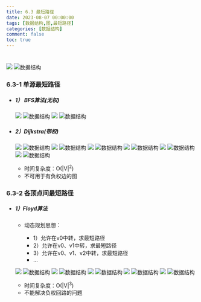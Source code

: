 ```yaml
---
title: 6.3 最短路径
date: 2023-08-07 00:00:00
tags: [数据结构,图,最短路径]
categories: [数据结构]
comment: false
toc: true
---
```

#
<!--more-->

### 

![](../../../../themes/yilia/source/img/datastruct/6_graph/shortestpath/1.png)
![数据结构](/img/datastruct/6_graph/shortestpath/1.png)
<!--more-->
### 6.3-1 单源最短路径
- ##### 1） BFS算法(无权)
    ![](../../../../themes/yilia/source/img/datastruct/6_graph/shortestpath/2.png)
    ![数据结构](/img/datastruct/6_graph/shortestpath/2.png)
    ![](../../../../themes/yilia/source/img/datastruct/6_graph/shortestpath/3.png)
    ![数据结构](/img/datastruct/6_graph/shortestpath/3.png)

- ##### 2）Dijkstra(带权)
    ![](../../../../themes/yilia/source/img/datastruct/6_graph/shortestpath/4.png)
    ![数据结构](/img/datastruct/6_graph/shortestpath/4.png)
    ![](../../../../themes/yilia/source/img/datastruct/6_graph/shortestpath/5.png)
    ![数据结构](/img/datastruct/6_graph/shortestpath/5.png)
    ![](../../../../themes/yilia/source/img/datastruct/6_graph/shortestpath/6.png)
    ![数据结构](/img/datastruct/6_graph/shortestpath/6.png)
    ![](../../../../themes/yilia/source/img/datastruct/6_graph/shortestpath/7.png)
    ![数据结构](/img/datastruct/6_graph/shortestpath/7.png)
    ![](../../../../themes/yilia/source/img/datastruct/6_graph/shortestpath/8.png)
    ![数据结构](/img/datastruct/6_graph/shortestpath/8.png)
    ![](../../../../themes/yilia/source/img/datastruct/6_graph/shortestpath/9.png)
    ![数据结构](/img/datastruct/6_graph/shortestpath/9.png)
    - 时间复杂度：O(|V|<sup>2</sup>)
    - 不可用于有负权边的图

### 6.3-2 各顶点间最短路径
- ##### 1）Floyd算法
    - 动态规划思想：

        - 1）允许在v0中转，求最短路径
        - 2）允许在v0、v1中转，求最短路径
        - 3）允许在v0、v1、v2中转，求最短路径
        - ...
    

    ![](../../../../themes/yilia/source/img/datastruct/6_graph/shortestpath/10.png)
    ![数据结构](/img/datastruct/6_graph/shortestpath/10.png)
    ![](../../../../themes/yilia/source/img/datastruct/6_graph/shortestpath/11.png)
    ![数据结构](/img/datastruct/6_graph/shortestpath/11.png)
    ![](../../../../themes/yilia/source/img/datastruct/6_graph/shortestpath/12.png)
    ![数据结构](/img/datastruct/6_graph/shortestpath/12.png)
    ![](../../../../themes/yilia/source/img/datastruct/6_graph/shortestpath/13.png)
    ![数据结构](/img/datastruct/6_graph/shortestpath/13.png)
    ![](../../../../themes/yilia/source/img/datastruct/6_graph/shortestpath/14.png)
    ![数据结构](/img/datastruct/6_graph/shortestpath/14.png)
    - 时间复杂度：O(|V|<sup>3</sup>)
    - 不能解决负权回路的问题